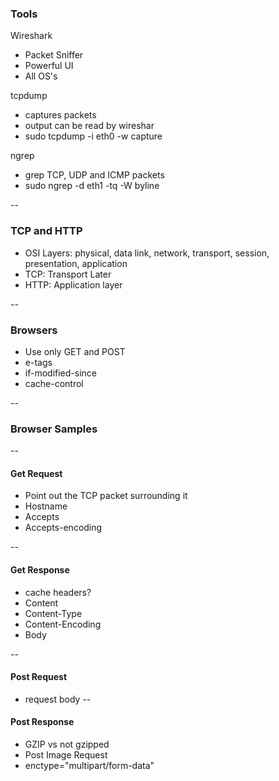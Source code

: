 ### Tools

Wireshark
* Packet Sniffer
* Powerful UI
* All OS's

tcpdump
* captures packets
* output can be read by wireshar
* sudo tcpdump -i eth0 -w capture

ngrep
* grep TCP, UDP and ICMP packets
* sudo ngrep -d eth1 -tq -W byline

--

### TCP and HTTP
 * OSI Layers: physical, data link, network, transport, session, presentation, application
 * TCP: Transport Later
 * HTTP: Application layer
 
--

### Browsers
 * Use only GET and POST
 * e-tags
 * if-modified-since
 * cache-control
 
--
 
 ### Browser Samples
 
--

#### Get Request
 * Point out the TCP packet surrounding it
 * Hostname
 * Accepts
 * Accepts-encoding

--
 
#### Get Response
 * cache headers?
 * Content
 * Content-Type
 * Content-Encoding
 * Body

--
#### Post Request
 * request body 
--
 
#### Post Response
 * GZIP vs not gzipped
 * Post Image Request
 * enctype="multipart/form-data"

 
 
